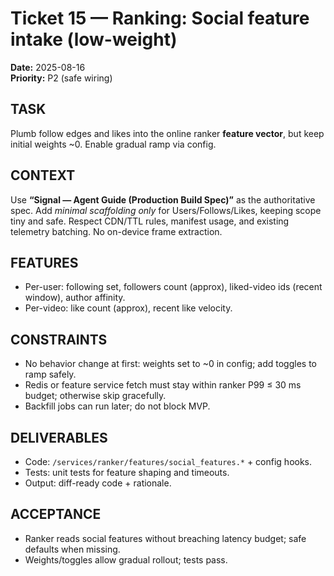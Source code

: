 # Ticket 15 — Ranking: Social feature intake (low-weight)
**Date:** 2025-08-16  
**Priority:** P2 (safe wiring)

## TASK
Plumb follow edges and likes into the online ranker **feature vector**, but keep initial weights ~0. Enable gradual ramp via config.

## CONTEXT
Use **“Signal — Agent Guide (Production Build Spec)”** as the authoritative spec. Add *minimal scaffolding only* for Users/Follows/Likes, keeping scope tiny and safe. Respect CDN/TTL rules, manifest usage, and existing telemetry batching. No on-device frame extraction.

## FEATURES
- Per-user: following set, followers count (approx), liked-video ids (recent window), author affinity.
- Per-video: like count (approx), recent like velocity.

## CONSTRAINTS
- No behavior change at first: weights set to ~0 in config; add toggles to ramp safely.
- Redis or feature service fetch must stay within ranker P99 ≤ 30 ms budget; otherwise skip gracefully.
- Backfill jobs can run later; do not block MVP.

## DELIVERABLES
- Code: `/services/ranker/features/social_features.*` + config hooks.
- Tests: unit tests for feature shaping and timeouts.
- Output: diff-ready code + rationale.

## ACCEPTANCE
- Ranker reads social features without breaching latency budget; safe defaults when missing.
- Weights/toggles allow gradual rollout; tests pass.
